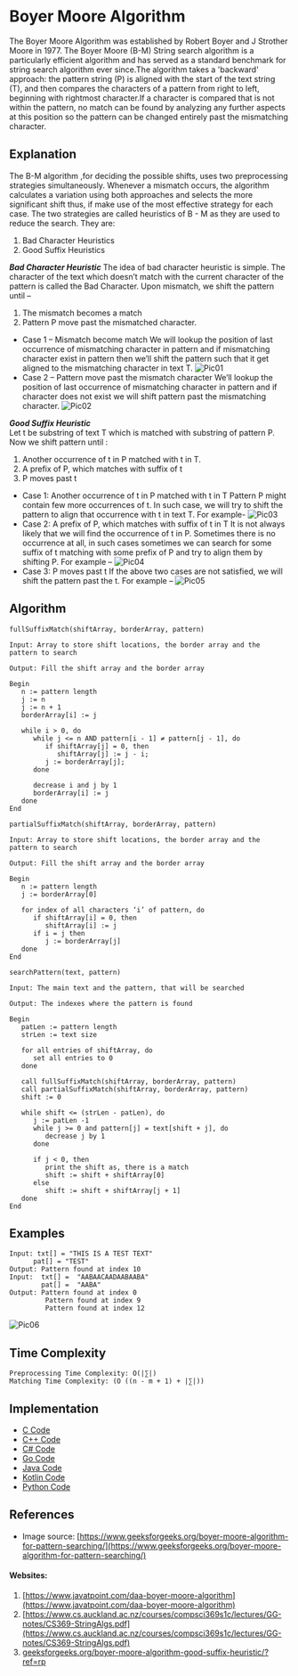 # Boyer Moore Algorithm
The Boyer Moore Algorithm was established by Robert Boyer and J Strother Moore  in 1977. The Boyer Moore (B-M) String search algorithm is a particularly efficient algorithm and has served as a standard benchmark for string search algorithm ever since.The algorithm takes a 'backward' approach: the pattern string (P) is aligned with the start of the text string (T), and then compares the characters of a pattern from right to left, beginning with rightmost character.If a character is compared that is not within the pattern, no match can be found by analyzing any further aspects at this position so the pattern can be changed entirely past the mismatching character.
## **Explanation**
The B-M algorithm ,for deciding the possible shifts, uses two preprocessing strategies simultaneously. Whenever a mismatch occurs, the algorithm calculates a variation using both approaches and selects the more significant shift thus, if make use of the most effective strategy for each case.
The two strategies are called heuristics of B - M as they are used to reduce the search. They are:
1) Bad Character Heuristics
2) Good Suffix Heuristics

  ***Bad Character Heuristic***
The idea of bad character heuristic is simple. The character of the text which doesn’t match with the current character of the pattern is called the Bad Character. Upon mismatch, we shift the pattern until –
1) The mismatch becomes a match
2) Pattern P move past the mismatched character.
+ Case 1 – Mismatch become match
We will lookup the position of last occurrence of mismatching character in pattern and if mismatching character exist in pattern then we’ll shift the pattern such that it get aligned to the mismatching character in text T.
![Pic01](https://media.geeksforgeeks.org/wp-content/uploads/bad_match_heuristic_case_1.jpg)
+ Case 2 – Pattern move past the mismatch character
We’ll lookup the position of last occurrence of mismatching character in pattern and if character does not exist we will shift pattern past the mismatching character.
![Pic02](https://media.geeksforgeeks.org/wp-content/uploads/bad_match_heuristic_case_2.jpg)

 ***Good Suffix Heuristic***   
 Let t be substring of text T which is matched with substring of pattern P. Now we shift pattern until :
 1) Another occurrence of t in P matched with t in T.
 2) A prefix of P, which matches with suffix of t
 3) P moves past t
+ Case 1: Another occurrence of t in P matched with t in T
Pattern P might contain few more occurrences of t. In such case, we will try to shift the pattern to align that occurrence with t in text T. For example-
![Pic03](https://media.geeksforgeeks.org/wp-content/uploads/1-36.jpg)
+ Case 2: A prefix of P, which matches with suffix of t in T
It is not always likely that we will find the occurrence of t in P. Sometimes there is no occurrence at all, in such cases sometimes we can search for some suffix of t matching with some prefix of P and try to align them by shifting P. For example –
![Pic04](https://media.geeksforgeeks.org/wp-content/uploads/2-32.jpg)
+ Case 3: P moves past t
If the above two cases are not satisfied, we will shift the pattern past the t. For example –
![Pic05](https://media.geeksforgeeks.org/wp-content/uploads/3-19.jpg)
## Algorithm
```
fullSuffixMatch(shiftArray, borderArray, pattern)

Input: Array to store shift locations, the border array and the pattern to search

Output: Fill the shift array and the border array

Begin
   n := pattern length
   j := n
   j := n + 1 
   borderArray[i] := j

   while i > 0, do
      while j <= n AND pattern[i - 1] ≠ pattern[j - 1], do
         if shiftArray[j] = 0, then
            shiftArray[j] := j - i;
         j := borderArray[j];
      done

      decrease i and j by 1
      borderArray[i] := j
   done
End

partialSuffixMatch(shiftArray, borderArray, pattern)

Input: Array to store shift locations, the border array and the pattern to search

Output: Fill the shift array and the border array

Begin
   n := pattern length
   j := borderArray[0]

   for index of all characters ‘i’ of pattern, do
      if shiftArray[i] = 0, then
         shiftArray[i] := j
      if i = j then
         j := borderArray[j]
   done
End

searchPattern(text, pattern)

Input: The main text and the pattern, that will be searched

Output: The indexes where the pattern is found

Begin
   patLen := pattern length
   strLen := text size

   for all entries of shiftArray, do
      set all entries to 0
   done

   call fullSuffixMatch(shiftArray, borderArray, pattern)
   call partialSuffixMatch(shiftArray, borderArray, pattern)
   shift := 0

   while shift <= (strLen - patLen), do
      j := patLen -1
      while j >= 0 and pattern[j] = text[shift + j], do
         decrease j by 1
      done

      if j < 0, then
         print the shift as, there is a match
         shift := shift + shiftArray[0]
      else
         shift := shift + shiftArray[j + 1]
   done
End
```
## Examples
    Input: txt[] = "THIS IS A TEST TEXT"
          pat[] = "TEST" 
    Output: Pattern found at index 10   
    Input:  txt[] =  "AABAACAADAABAABA"
            pat[] =  "AABA"        
    Output: Pattern found at index 0
             Pattern found at index 9
             Pattern found at index 12
    
 ![Pic06](https://media.geeksforgeeks.org/wp-content/cdn-uploads/Pattern-Searching-2.png)
## Time Complexity
  	Preprocessing Time Complexity: O(|∑|)
    Matching Time Complexity: (O ((n - m + 1) + |∑|))
## Implementation
- [C Code](https://github.com/jainaman224/Algo_Ds_Notes/blob/da4a40a70f/Boyer_Moore_Algorithm/Boyer_Moore.c)
- [C++ Code](https://github.com/jainaman224/Algo_Ds_Notes/blob/da4a40a70f/Boyer_Moore_Algorithm/Boyer_Moore.cpp )
- [C# Code](https://github.com/jainaman224/Algo_Ds_Notes/blob/da4a40a70f/Boyer_Moore_Algorithm/Boyer_Moore.cs)
- [Go Code](https://github.com/jainaman224/Algo_Ds_Notes/blob/da4a40a70f/Boyer_Moore_Algorithm/Boyer_Moore.go)
- [Java Code](https://github.com/jainaman224/Algo_Ds_Notes/blob/da4a40a70f/Boyer_Moore_Algorithm/Boyer_Moore.java)
- [Kotlin Code](https://github.com/jainaman224/Algo_Ds_Notes/blob/da4a40a70f/Boyer_Moore_Algorithm/Boyer_Moore.kt)
- [Python Code](https://github.com/jainaman224/Algo_Ds_Notes/blob/da4a40a70f/Boyer_Moore_Algorithm/Boyer_Moore.py)
## References
+ Image source: [https://www.geeksforgeeks.org/boyer-moore-algorithm-for-pattern-searching/](https://www.geeksforgeeks.org/boyer-moore-algorithm-for-pattern-searching/)    
#### Websites: 
1. [https://www.javatpoint.com/daa-boyer-moore-algorithm](https://www.javatpoint.com/daa-boyer-moore-algorithm)   
2. [https://www.cs.auckland.ac.nz/courses/compsci369s1c/lectures/GG-notes/CS369-StringAlgs.pdf](https://www.cs.auckland.ac.nz/courses/compsci369s1c/lectures/GG-notes/CS369-StringAlgs.pdf)
3. [geeksforgeeks.org/boyer-moore-algorithm-good-suffix-heuristic/?ref=rp](geeksforgeeks.org/boyer-moore-algorithm-good-suffix-heuristic/?ref=rp)
